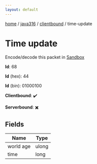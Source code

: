 ```yaml
---
layout: default
---
```


[home](/)  /  [java316](/protocol/java316)  /  [clientbound](/protocol/java316/clientbound)  /  time-update

# Time update

Encode/decode this packet in [Sandbox](../../../sandbox/java316#Clientbound.TimeUpdate)

**Id**: 68

**Id** (hex): 44

**Id** (bin): 01000100

**Clientbound**: ✔️

**Serverbound**: ✖️

## Fields

Name | Type
---|---
world age | ulong
time | long

